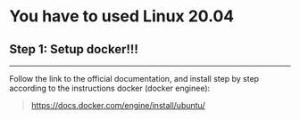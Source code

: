 # You have to used Linux 20.04
## Step 1: Setup docker!!!
___
Follow the link to the official documentation, and install step by step according to the instructions docker (docker enginee):
    
> https://docs.docker.com/engine/install/ubuntu/
